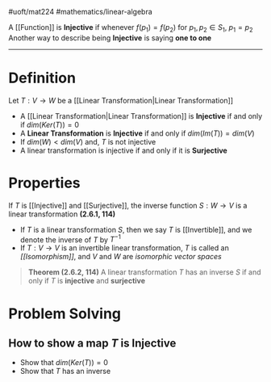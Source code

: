 #uoft/mat224 #mathematics/linear-algebra 

A [[Function]] is **Injective**  if whenever $f(p_{1})=f(p_{2})$ for $p_{1},p_{2}\in S_{1}$, $p_{1}=p_{2}$
Another way to describe being **Injective** is saying **one to one**

---
# Definition
Let $T: V \rightarrow W$ be a [[Linear Transformation|Linear Transformation]]

- A [[Linear Transformation|Linear Transformation]] is **Injective** if and only if $dim(Ker(T))= 0$
- A **Linear Transformation** is **Injective** if and only if $dim(Im(T))=dim(V)$
- If $dim(W)<dim(V)$ and, $T$ is not injective 
- A linear transformation is injective if and only if it is **Surjective**

# Properties
If $T$ is [[Injective]] and [[Surjective]], the inverse function $S:W\rightarrow V$ is a linear transformation **(2.6.1, 114)**
- If $T$ is a linear transformation $S$, then we say $T$ is [[Invertible]], and we denote the inverse of $T$ by $T^{-1}$
- If $T:V\rightarrow V$ is an invertible linear transformation, $T$ is called an *[[Isomorphism]]*, and $V$ and $W$ are *isomorphic vector spaces*

> **Theorem (2.6.2, 114)**
> 	A linear transformation $T$ has an inverse $S$ if and only if $T$ is **injective** and **surjective**

# Problem Solving
## How to show a map $T$ is Injective
- Show that $dim(Ker(T))=0$
-  Show that $T$ has an inverse
